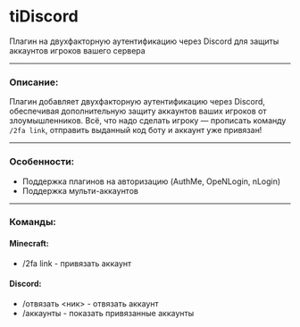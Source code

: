 # tiDiscord
Плагин на двухфакторную аутентификацию через Discord для защиты аккаунтов игроков вашего сервера

---

### Описание:
Плагин добавляет двухфакторную аутентификацию через Discord, обеспечивая дополнительную защиту аккаунтов ваших игроков от злоумышленников.
Всё, что надо сделать игроку — прописать команду `/2fa link`, отправить выданный код боту и аккаунт уже привязан!

---

### Особенности:
- Поддержка плагинов на авторизацию (AuthMe, OpeNLogin, nLogin)
- Поддержка мульти-аккаунтов

---

### Команды:
#### Minecraft:
- /2fa link - привязать аккаунт

#### Discord:
- /отвязать <ник> - отвязать аккаунт
- /аккаунты - показать привязанные аккаунты